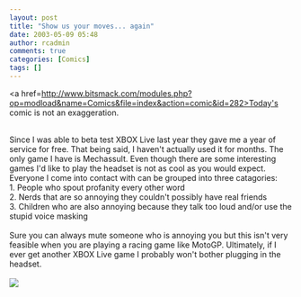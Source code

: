 ```yaml
---
layout: post
title: "Show us your moves... again"
date: 2003-05-09 05:48
author: rcadmin
comments: true
categories: [Comics]
tags: []
---
```

<a href=http://www.bitsmack.com/modules.php?op=modload&name=Comics&file=index&action=comic&id=282>Today's comic</a> is not an exaggeration.
<br />

<br />
Since I was able to beta test XBOX Live last year they gave me a year of service for free. That being said, I haven't actually used it for months. The only game I have is Mechassult. Even though there are some interesting games I'd like to play the headset is not as cool as you would expect. Everyone I come into contact with can be grouped into three catagories: 
<br />
1. People who spout profanity every other word
<br />
2. Nerds that are so annoying they couldn't possibly have real friends
<br />
3. Children who are also annoying because they talk too loud and/or use the stupid voice masking
<br />

<br />
Sure you can always mute someone who is annoying you but this isn't very feasible when you are playing a racing game like MotoGP. Ultimately, if I ever get another XBOX Live game I probably won't bother plugging in the headset. <Br><br><!--more--><img src='http://dl.bitsmack.com/comics/20030509.gif'   />
